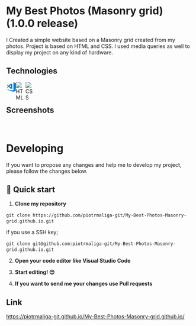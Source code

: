 # My Best Photos (Masonry grid) (1.0.0 release)
I Created a simple website based on a Masonry grid created from my photos. Project is based on HTML and CSS. I used media queries as well to display my project on any kind of hardware.

## Technologies
<img align="left" alt="Visual Studio Code" width="26px" src="https://raw.githubusercontent.com/github/explore/80688e429a7d4ef2fca1e82350fe8e3517d3494d/topics/visual-studio-code/visual-studio-code.png" />

<img align="left" alt="HTML" width="26px" src="https://cdn1.iconfinder.com/data/icons/logotypes/32/badge-html-5-256.png" />

<img align="left" alt="CSS" width="26px" src="https://cdn4.iconfinder.com/data/icons/social-media-logos-6/512/121-css3-256.png" />

<br/>
<br/>

## Screenshots
<img src="https://raw.githubusercontent.com/piotrmaliga-git/My-Best-Photos-Masonry-grid.github.io/master/screenshots/screen_1.png" alt="">

<img src="https://raw.githubusercontent.com/piotrmaliga-git/My-Best-Photos-Masonry-grid.github.io/master/screenshots/screen_2.png" alt="">

# Developing
If you want to propose any changes and help me to develop my project, please follow the changes below.

## 🚀 Quick start

1.  **Clone my repository**

```
git clone https://github.com/piotrmaliga-git/My-Best-Photos-Masonry-grid.github.io.git
```

if you use a SSH key;

```
git clone git@github.com:piotrmaliga-git/My-Best-Photos-Masonry-grid.github.io.git
```

2. **Open your code editor like Visual Studio Code**

3. **Start editing! 😊**

4. **If you want to send me your changes use Pull requests**

## Link
https://piotrmaliga-git.github.io/My-Best-Photos-Masonry-grid.github.io/